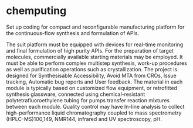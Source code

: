 # chemputing
Set up coding for compact and reconfigurable manufacturing platform for the continuous-flow synthesis and formulation of APIs.


The suit platform must be equipped with devices for real-time monitoring and final formulation of high purity APIs. For the preparation of target molecules, commercially available starting materials may be employed.
It must be able to perform complex multistep synthesis, work-up procedures as well as purification operations such as crystallization. 
The project is designed for Synthesisable Accessibility, Avoid MTA from CROs, Issue tracking, Automatic bug reports and User feedback.
The material in each module is typically based on customized flow equipment, or retrofitted synthesis glassware, connected using chemical-resistant polytetrafluoroethylene tubing for pumps transfer reaction mixtures between each module. 
Quality control may have In-line analysis to collect high-performance liquid chromatography coupled to mass spectrometry (HPLC-MS)100,149, NMR144, infrared and UV spectroscopy, pH.

